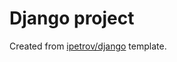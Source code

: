 # Django project

Created from [ipetrov/django](https://github.com/ipetrov/django-template) template.
